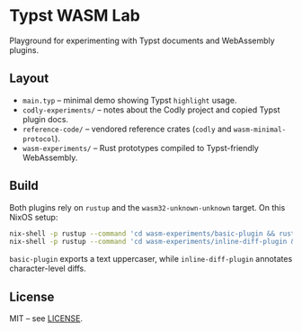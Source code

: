 # Typst WASM Lab

Playground for experimenting with Typst documents and WebAssembly plugins.

## Layout
- `main.typ` – minimal demo showing Typst `highlight` usage.
- `codly-experiments/` – notes about the Codly project and copied Typst plugin docs.
- `reference-code/` – vendored reference crates (`codly` and `wasm-minimal-protocol`).
- `wasm-experiments/` – Rust prototypes compiled to Typst-friendly WebAssembly.

## Build
Both plugins rely on `rustup` and the `wasm32-unknown-unknown` target. On this NixOS setup:

```sh
nix-shell -p rustup --command 'cd wasm-experiments/basic-plugin && rustup run stable cargo build --release --target wasm32-unknown-unknown'
nix-shell -p rustup --command 'cd wasm-experiments/inline-diff-plugin && rustup run stable cargo build --target wasm32-unknown-unknown'
```

`basic-plugin` exports a text uppercaser, while `inline-diff-plugin` annotates character-level diffs.

## License
MIT – see [LICENSE](LICENSE).
